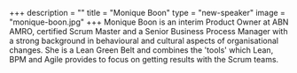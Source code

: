 +++
description = ""
title = "Monique Boon"
type = "new-speaker"
image = "monique-boon.jpg"
+++
Monique Boon is an interim Product Owner at ABN AMRO, certified Scrum Master and a Senior Business Process Manager with a strong background in behavioural and cultural aspects of organisational changes. She is a Lean Green Belt and combines the 'tools' which Lean, BPM and Agile provides to focus on getting results with the Scrum teams.